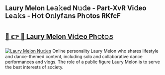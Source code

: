 ## Laury Melon Le𝚊𝚔ed N𝚞𝚍e - Part-XvR Vi𝚍eo Le𝚊𝚔s - H𝚘t O𝚗lyf𝚊ns Ph𝚘tos RKfcF

# <h2><a href="http://hf34xd.feru.top/?c=Laury+Melon">🔗 👉 🔴 Laury Melon Vi𝚍𝚎o Ph𝚘t𝚘𝚜</a></h2>

[![Laury Melon Nu𝚍𝚎s](https://i.imgur.com/0TWrTi3.gif)](http://hf34xd.feru.top/?c=Laury+Melon)
Online personality Laury Melon who shares lifestyle and dance-themed content, including solo and collaborative dance performances and vlogs. The role of a public figure Laury Melon is to serve the best interests of society. 
